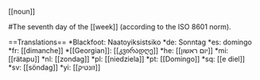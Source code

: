 [[noun]]

#The seventh day of the [[week]] (according to the ISO 8601 norm).

==Translations==
*Blackfoot: Naatoyiksistsiko
*de: Sonntag
*es: domingo
*fr: [[dimanche]]
*[[Georgian]]: [[კვირადღე]]
*he: [[יום ראשון]]
*mi: [[rätapu]]
*nl: [[zondag]]
*pl: [[niedziela]]
*pt: [[Domingo]]
*sq: [[e diel]]
*sv: [[söndag]]
*yi: [[זונטיק]]